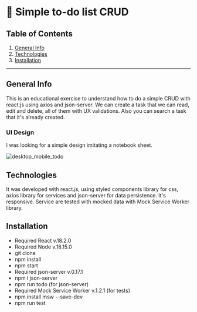 # 📝 Simple to-do list CRUD

## Table of Contents

1. [General Info](#general-info)
2. [Technologies](#technologies)
3. [Installation](#installation)

---

## General Info

This is an educational exercise to understand how to do a simple CRUD with react.js using axios and json-server. We can create a task that we can read, edit and delete, all of them with UX validations. Also you can search a task that it's already created.

### UI Design

I was looking for a simple design imitating a notebook sheet.

![desktop_mobile_todo](https://user-images.githubusercontent.com/73828751/230781347-a129e1fa-ef0e-48a9-8f9f-f982018a3c34.png)

## Technologies

It was developed with react.js, using styled components library for css, axios library for services and json-server for data persistence. It's responsive. Service are tested with mocked data with Mock Service Worker library.

## Installation

- Required React v.18.2.0
- Required Node v.18.15.0
- git clone <repository>
- npm install
- npm start
- Required json-server v.0.17.1
- npm i json-server
- npm run todo (for json-server)
- Required Mock Service Worker v.1.2.1 (for tests)
- npm install msw --save-dev
- npm run test
